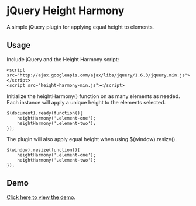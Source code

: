 # jQuery Height Harmony
A simple jQuery plugin for applying equal height to elements.

## Usage
Include jQuery and the Height Harmony script:
```
<script src="http://ajax.googleapis.com/ajax/libs/jquery/1.6.3/jquery.min.js"></script>
<script src="height-harmony-min.js"></script>
```

Initialize the heightHarmony() function on as many elements as needed. Each instance will apply a unique height to the elements selected.
```
$(document).ready(function(){
    heightHarmony('.element-one');
    heightHarmony('.element-two');
});
```

The plugin will also apply equal height when using $(window).resize().
```
$(window).resize(function(){
    heightHarmony('.element-one');
    heightHarmony('.element-two');
});
```

## Demo
[Click here to view the demo](https://htmlpreview.github.io/?https://github.com/byronjohnson/height-harmony/blob/master/demo/demo.html).